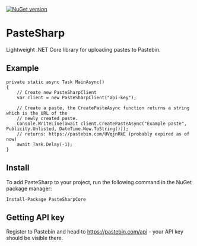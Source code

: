 [![NuGet version](https://badge.fury.io/nu/PasteSharpCore.svg)](https://badge.fury.io/nu/PUBGSharp)
# PasteSharp
Lightweight .NET Core library for uploading pastes to Pastebin.

## Example

```
private static async Task MainAsync()
{
    // Create new PasteSharpClient
    var client = new PasteSharpClient("api-key");

    // Create a paste, the CreatePasteAsync function returns a string which is the URL of the
    // newly created paste.
    Console.WriteLine(await client.CreatePasteAsync("Example paste", Publicity.Unlisted, DateTime.Now.ToString()));
    // returns: https://pastebin.com/UVqjnRkE (probably expired as of now)
    await Task.Delay(-1);
}
```

## Install
To add PasteSharp to your project, run the following command in the NuGet package manager:

``Install-Package PasteSharpCore``

## Getting API key
Register to Pastebin and head to https://pastebin.com/api - your API key should be visible there.
